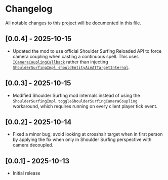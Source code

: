 # Changelog

All notable changes to this project will be documented in this file.

## [0.0.4] - 2025-10-15

* Updated the mod to use official Shoulder Surfing Reloaded API to force camera coupling when casting a continuous
  spell.
  This uses [
  `ICameraCouplingCallback`](https://github.com/Exopandora/ShoulderSurfing/wiki/API-Documentation-Callbacks#icameracouplingcallback)
  rather than injecting [`ShoulderSurfingImpl.shouldEntityAimAtTargetInternal`](https://github.com/Exopandora/ShoulderSurfing/blob/7f0df83beb4f7158810e188150eb7e9812981529/common/src/main/java/com/github/exopandora/shouldersurfing/client/ShoulderSurfingImpl.java#L158-L164).

## [0.0.3] - 2025-10-15

* Modified Shoulder Surfing mod internals instead of using the `ShoulderSurfingImpl.toggleShoulderSurfingCameraCoupling`
  workaround, which requires running on every client player tick event.

## [0.0.2] - 2025-10-14

* Fixed a minor bug; avoid looking at crosshair target when in first person by applying the fix when only in Shoulder
  Surfing perspective with camera decoupled.

## [0.0.1] - 2025-10-13

* Initial release
